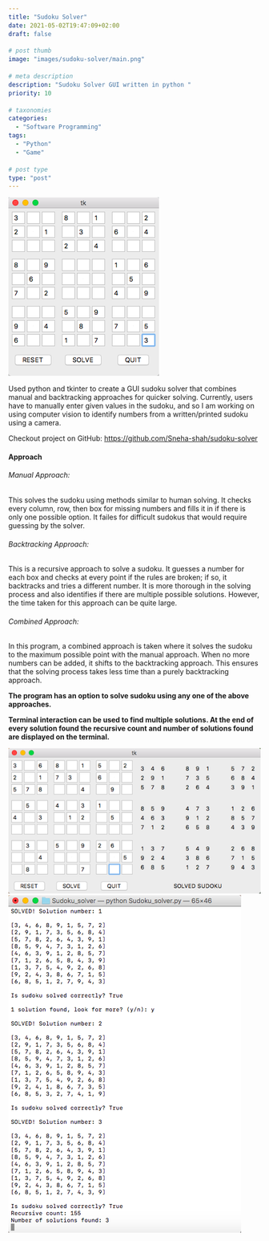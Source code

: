 ```yaml
---
title: "Sudoku Solver"
date: 2021-05-02T19:47:09+02:00
draft: false

# post thumb
image: "images/sudoku-solver/main.png"

# meta description
description: "Sudoku Solver GUI written in python "
priority: 10

# taxonomies
categories: 
  - "Software Programming"
tags:
  - "Python"
  - "Game"

# post type
type: "post"
---
```


![image](../../images/sudoku-solver/main.png)

Used python and tkinter to create a GUI sudoku solver that combines manual and backtracking approaches for quicker solving.
Currently, users have to manually enter given values in the sudoku, and so I am working on using computer vision to identify numbers from a written/printed sudoku using a camera.

Checkout project on GitHub: https://github.com/Sneha-shah/sudoku-solver

#### Approach
###### Manual Approach: 
This solves the sudoku using methods similar to human solving. It checks every column, row, then box for missing numbers and fills it in if there is only one possible option. It failes for difficult sudokus that would require guessing by the solver.

###### Backtracking Approach: 
This is a recursive approach to solve a sudoku. It guesses a number for each box and checks at every point if the rules are broken; if so, it backtracks and tries a different number. It is more thorough in the solving process and also identifies if there are multiple possible solutions. However, the time taken for this approach can be quite large.

###### Combined Approach: 
In this program, a combined approach is taken where it solves the sudoku to the maximum possible point with the manual approach. When no more numbers can be added, it shifts to the backtracking approach. This ensures that the solving process takes less time than a purely backtracking approach.

**The program has an option to solve sudoku using any one of the above approaches.**

**Terminal interaction can be used to find multiple solutions. At the end of every solution found the recursive count and number of solutions found are displayed on the terminal.**


![image](../../images/sudoku-solver/solved-sudoku.png)
![image](../../images/sudoku-solver/terminal.png)



